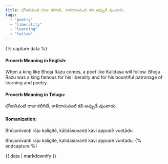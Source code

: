 ```yaml
---
title: భోజునివంటి రాజు కలిగితే, కాళిదాసువంటి కవి అప్పుడే వుంటాడు.
tags:
  - "poetry"
  - "liberality"
  - "learning"
  - "follow"
---
```


{% capture data %}
#### Proverb Meaning in English:
When a king like Bhoja Razu comes, a poet like Kalidasa will follow.
Bhoja Razu was a king famous for his liberality and for his bountiful patronage of learning and poetry.

#### Proverb Meaning in Telugu:
భోజునివంటి రాజు కలిగితే, కాళిదాసువంటి కవి అప్పుడే వుంటాడు.

#### Romanization:
Bhōjunivaṇṭi rāju kaligitē, kāḷidāsuvaṇṭi kavi appuḍē vuṇṭāḍu.

Bhojunivanti raju kaligite, kalidasuvanti kavi appude vuntadu.
{% endcapture %}

{{ data | markdownify }}

